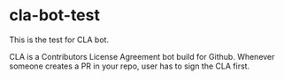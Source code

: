 # cla-bot-test

This is the test for CLA bot.


CLA is a Contributors License Agreement bot build for Github. Whenever someone creates a PR in your repo, user has to sign the CLA first.
